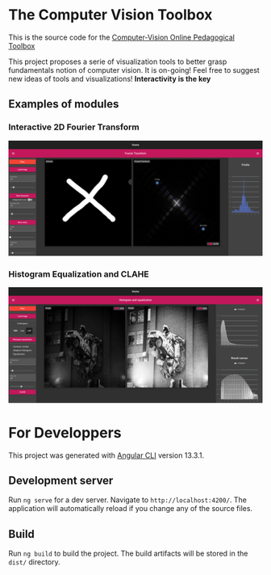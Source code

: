 # The Computer Vision Toolbox

This is the source code for the [Computer-Vision Online Pedagogical Toolbox](https://clementpla.github.io/ComputerVisionToolbox/home)

This project proposes a serie of visualization tools to better grasp fundamentals notion of computer vision.
It is on-going! Feel free to suggest new ideas of tools and visualizations!
**Interactivity is the key**

## Examples of modules
### Interactive 2D Fourier Transform

![Screenshot of the 2d Fourier Transform Module](pics/screenshot_fft.png)

### Histogram Equalization and CLAHE

![Screenshot of the 2d Fourier Transform Module](pics/screenshot_hist_equalize.png)

# For Developpers 

This project was generated with [Angular CLI](https://github.com/angular/angular-cli) version 13.3.1.


## Development server

Run `ng serve` for a dev server. Navigate to `http://localhost:4200/`. The application will automatically reload if you change any of the source files.

## Build

Run `ng build` to build the project. The build artifacts will be stored in the `dist/` directory.
